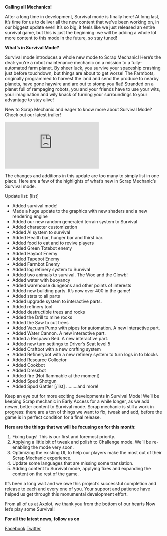 **Calling all Mechanics!**


After a long time in development, Survival mode is finally here! 
At long last, it’s time for us to deliver all the new content that we’ve been working on, in our biggest update ever! It’s so big, it feels like we just released an entire survival game, but this is just the beginning: we will be adding a whole lot more content to this mode in the future, so stay tuned!

**What’s in Survival Mode?**

Survival mode introduces a whole new mode to Scrap Mechanic!
Here’s the deal: you’re a robot maintenance mechanic on a mission to a fully-automated farm planet. By sheer luck, you survive your spaceship crashing just before touchdown, but things are about to get worse! The Farmbots, originally programmed to harvest the land and send the produce to nearby planets, have gone haywire and are out to stomp you flat! Stranded on a planet full of rampaging robots, you and your friends have to use your wits, your imagination and wily knack of turning your surroundings to your advantage to stay alive!

New to Scrap Mechanic and eager to know more about Survival Mode? Check out our latest trailer!  
<iframe src="https://www.youtube.com/embed/NF02KyJoXj0" frameborder="0" allow="accelerometer; autoplay; clipboard-write; encrypted-media; gyroscope; picture-in-picture; web-share" allowfullscreen></iframe>

The changes and additions in this update are too many to simply list in one place. Here are a few of the highlights of what’s new in Scrap Mechanic’s Survival mode.

Update list: 
[list]
* Added survival mode!
* Made a huge update to the graphics with new shaders and a new rendering engine
* Added our new random generated terrain system to Survival
* Added character customization 
* Added AI system to survival
* Added Health bar, hunger bar and thirst bar.
* Added food to eat and to revive players
* Added Green Totebot enemy
* Added Haybot Enemy
* Added Tapebot Enemy 
* Added Farmbot Enemy
* Added log refinery system to Survival
* Added two animals to survival. The Woc and the Glowb!
* Added water with buoyancy
* Added warehouse dungeons and other points of interests
* Added new building parts. It’s now over 400 in the game!
* Added stats to all parts
* Added upgrade system to interactive parts.
* Added refinery tool
* Added destructible trees and rocks
* Added the Drill to mine rocks
* Added the Saw to cut trees
* Added Vacuum Pump with pipes for automation. A new interactive part.
* Added Water Cannon. A new interactive part.
* Added a Respawn Bed. A new interactive part.
* Added new turn settings to Driver’s Seat level 5
* Added Craftbot with a new crafting system
* Added Refinerybot with a new refinery system to turn logs in to blocks
* Added Resource Collector 
* Added Cookbot
* Added Dressbot
* Added fire (Not flammable at the moment)
* Added Spud Shotgun
* Added Spud Gattler
[/list]
.........and more!

Keep an eye out for more exciting developments in Survival Mode!
We’ll be keeping Scrap mechanic in Early Access for a while longer, as we add newer, better content to Survival mode.
Scrap mechanic is still a work in progress: there are a ton of things we want to fix, tweak and add, before the game is in perfect condition for a final release.

**Here are the things that we will be focusing on for this month:**

1. Fixing bugs! This is our first and foremost priority.
2. Applying a little bit of tweak and polish to Challenge mode. We’ll be re-enabling the mode very soon.
3. Optimizing the existing UI, to help our players make the most out of their Scrap Mechanic experience.
4. Update some languages that are missing some translation.
5. Adding content to Survival mode, applying fixes and expanding the content on the rest of the game.

It’s been a long wait and we owe this project’s successful completion and release to each and every one of you. Your support and patience have helped us get through this monumental development effort.

From all of us at Axolot, we thank you from the bottom of our hearts 
Now let’s play some Survival!

**For all the latest news, follow us on**

[Facebook](https://www.facebook.com/scrapmechanic/)
[Twitter](https://twitter.com/ScrapMechanic)